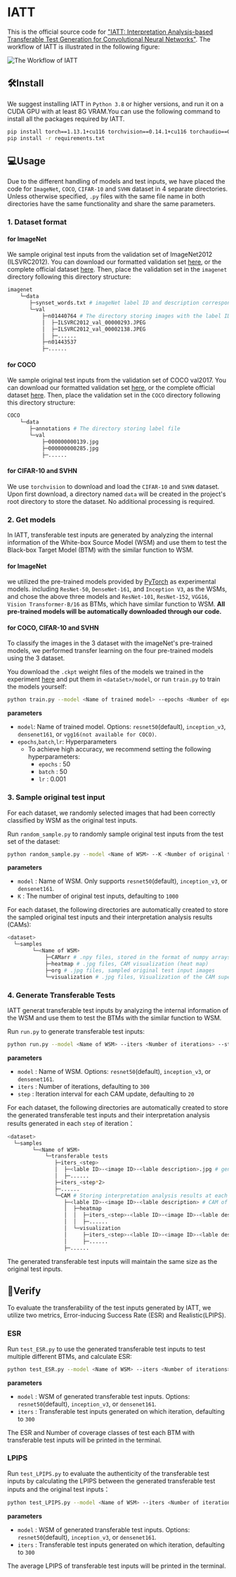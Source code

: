 # IATT

This is the official source code for ["IATT: Interpretation Analysis-based Transferable Test Generation for Convolutional Neural Networks"](https://dl.acm.org/doi/10.1145/3705301). The workflow of IATT is illustrated in the following figure:

![The Workflow of IATT](/images/workflow.svg "The Workflow of IATT")

## 🛠️Install

We suggest installing IATT in `Python 3.8` or higher versions, and run it on a CUDA GPU with at least 8G VRAM.You can use the following command to install all the packages required by IATT.

```bash
pip install torch==1.13.1+cu116 torchvision==0.14.1+cu116 torchaudio==0.13.1 --extra-index-url https://download.pytorch.org/whl/cu116
pip install -r requirements.txt
```

## 💻Usage

Due to the different handling of models and test inputs, we have placed the code for `ImageNet`, `COCO`, `CIFAR-10` and `SVHN` dataset in 4 separate directories. Unless otherwise specified, `.py` files with the same file name in both directories have the same functionality and share the same parameters.

### 1. Dataset format

#### for ImageNet

We sample original test inputs from the validation set of ImageNet2012 (ILSVRC2012). You can download our formatted validation set [here](https://drive.google.com/file/d/1As-8IfRNbcQjAR3ev7GIHFtv2bzclXal/view?usp=drive_link), or the complete official dataset [here](https://image-net.org/challenges/LSVRC/2012/2012-downloads.php). Then, place the validation set in the `imagenet` directory following this directory structure:

```bash
imagenet     
    └─data
       ├─synset_words.txt # imageNet label ID and description correspondence (already exists)                   
       └─val                   
           ├─n01440764 # The directory storing images with the label ID n01440764
           │  ├─ILSVRC2012_val_00000293.JPEG
           │  ├─ILSVRC2012_val_00002138.JPEG
           │  ├─......       
           ├─n01443537   
           ├─......
```
#### for COCO

We sample original test inputs from the validation set of COCO val2017. You can download our formatted validation set [here](https://drive.google.com/file/d/1xph104egW0-3-nqcKm1ADbv_nZwhS9H3/view?usp=drive_link), or the complete official dataset [here](https://cocodataset.org/#download). Then, place the validation set in the `COCO` directory following this directory structure:

```bash
COCO     
    └─data
       ├─annotations # The directory storing label file
       └─val                   
           ├─000000000139.jpg
           ├─000000000285.jpg
           ├─......       
```

#### for CIFAR-10 and SVHN

We use `torchvision` to download and load the `CIFAR-10` and `SVHN` dataset. Upon first download, a directory named `data` will be created in the project's root directory to store the dataset. No additional processing is required.

### 2. Get models

In IATT, transferable test inputs are generated by analyzing the internal information of the White-box Source Model (WSM) and use them to test the Black-box Target Model (BTM) with the similar function to WSM.

#### for ImageNet

we utilized the pre-trained models provided by [PyTorch](https://pytorch.org/vision/stable/models.html) as experimental models. including `ResNet-50`, `DenseNet-161`, and `Inception V3`, as the WSMs, and chose the above three models and `ResNet-101`, `ResNet-152`, `VGG16`, `Vision Transformer-B/16` as BTMs, which have similar function to WSM. **All pre-trained models will be automatically downloaded through our code.**

#### for COCO, CIFAR-10 and SVHN

To classify the images in the 3 dataset with the imageNet's pre-trained models, we performed transfer learning on the four pre-trained models using the 3 dataset.

You download the `.ckpt` weight files of the models we trained in the experiment [here](https://drive.google.com/drive/folders/1iFNviFyBC1dynmeCgrCV9aN7270TYNwz?usp=drive_link) and put them in `<dataSet>/model`, or run `train.py` to train the models yourself:

```bash
python train.py --model <Name of trained model> --epochs <Number of epochs> --batch <batch_size> --lr <learning_rate>
```

**parameters**

* `model`: Name of trained model. Options: `resnet50`(default), `inception_v3`, `densenet161`, or `vgg16(not available for COCO)`.
* `epochs`,`batch`,`lr`: Hyperparameters
  * To achieve high accuracy, we recommend setting the following hyperparameters:
    * `epochs` : 50
    * `batch` : 50
    * `lr` : 0.001

### 3. Sample original test input

For each dataset, we randomly selected images that had been correctly classified by WSM as the original test inputs.

Run `random_sample.py` to randomly sample original test inputs from the test set of the dataset:

```bash
python random_sample.py --model <Name of WSM> --K <Number of original test inputs>
```

**parameters**

* `model` : Name of WSM. Only supports `resnet50`(default), `inception_v3`, or `densenet161`.
* `K` : The number of original test inputs, defaulting to `1000`

For each dataset, the following directories are automatically created to store the sampled original test inputs and
their interpretation analysis results (CAMs):

```bash
<dataset>
  └─samples
        └─<Name of WSM>
            ├─CAMarr # .npy files, stored in the format of numpy arrays for CAMs
            ├─heatmap # .jpg files, CAM visualization (heat map)
            ├─org # .jpg files, sampled original test input images
            └─visualization # .jpg files, Visualization of the CAM superimposed on the original test inputs
```

### 4. Generate Transferable Tests

IATT generat transferable test inputs by analyzing the internal information of the WSM and use them to test the BTMs with the similar function to WSM.

Run `run.py` to generate transferable test inputs:

```bash
python run.py --model <Name of WSM> --iters <Number of iterations> --step <Iteration interval for each CAM update>
```

**parameters**

* `model` : Name of WSM. Options: `resnet50`(default), `inception_v3`, or `densenet161`.
* `iters` : Number of iterations, defaulting to `300`
* `step` : Iteration interval for each CAM update, defaulting to `20`

For each dataset, the following directories are automatically created to store the generated transferable test inputs and their interpretation analysis results generated in each `step` of iteration：

```bash
<dataset>
  └─samples
        └─<Name of WSM>
            └─transferable tests
               ├─iters_<step>
               │  ├─<lable ID>-<image ID>-<lable description>.jpg # generated transferable test
               │  ├─......
               ├─iters_<step*2>
               ├─......
               └─CAM # Storing interpretation analysis results at each step of iteration
                  ├─<lable ID>-<image ID>-<lable description> # CAM of same-name transferable test inputs
                  │  ├─heatmap
                  │  │  ├─iters_<step>-<lable ID>-<image ID>-<lable description>.jpg 
                  │  │  ├─......
                  │  └─visualization
                  │     ├─iters_<step>-<lable ID>-<image ID>-<lable description>.jpg
                  │     ├─......
                  ├─......
```

The generated transferable test inputs will maintain the same size as the original test inputs.

## 🧪Verify

To evaluate the transferability of the test inputs generated by IATT, we utilize two metrics, Error-inducing Success Rate (ESR) and Realistic(LPIPS).

### ESR

Run `test_ESR.py` to use the generated transferable test inputs to test multiple different BTMs, and calculate ESR:
```bash
python test_ESR.py --model <Name of WSM> --iters <Number of iterations>
```

**parameters**
* `model` : WSM of generated transferable test inputs. Options: `resnet50`(default), `inception_v3`, or `densenet161`.
* `iters` : Transferable test inputs generated on which iteration, defaulting to `300`

The ESR and Number of coverage classes of test each BTM with transferable test inputs will be printed in the terminal.

### LPIPS

Run `test_LPIPS.py` to evaluate the authenticity of the transferable test inputs by calculating the LPIPS between the generated transferable test inputs and the original test inputs：
```bash
python test_LPIPS.py --model <Name of WSM> --iters <Number of iterations>
```

**parameters**
* `model` : WSM of generated transferable test inputs. Options: `resnet50`(default), `inception_v3`, or `densenet161`.
* `iters` : Transferable test inputs generated on which iteration, defaulting to `300`

The average LPIPS of transferable test inputs will be printed in the terminal.
